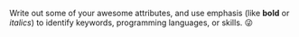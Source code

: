 Write out some of your awesome attributes, and use emphasis (like **bold** or _italics_) to identify keywords, programming languages, or skills. 
😜
